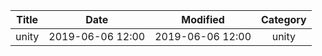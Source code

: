 | Title                | Date             | Modified         | Category          |
|:--------------------:|:----------------:|:----------------:|:-----------------:|
| unity             | 2019-06-06 12:00 | 2019-06-06 12:00 | unity            |
